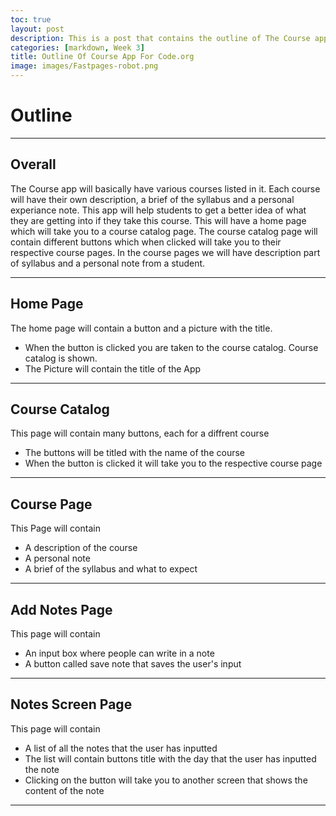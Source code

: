 ```yaml
---
toc: true
layout: post
description: This is a post that contains the outline of The Course app that Aditya and I made for APCSP
categories: [markdown, Week 3]
title: Outline Of Course App For Code.org
image: images/Fastpages-robot.png
---
```


# Outline 

---

## Overall
The Course app will basically have various courses listed in it. Each course will have their own description, a brief of the syllabus and a personal experiance note. This app will help students to get a better idea of what they are getting into if they take this course. This will have a home page which will take you to a course catalog page. The course catalog page will contain different buttons which when clicked will take you to their respective course pages. In the course pages we will have description part of syllabus and a personal note from a student. 

---

## Home Page
The home page will contain a button and a picture with the title.
- When the button is clicked you are taken to the course catalog. Course catalog is shown.
- The Picture will contain the title of the App

---

## Course Catalog
This page will contain many buttons, each for a diffrent course
- The buttons will be titled with the name of the course
- When the button is clicked it will take you to the respective course page

---

## Course Page
This Page will contain
- A description of the course 
- A personal note 
- A brief of the syllabus and what to expect

---

## Add Notes Page
This page will contain
- An input box where people can write in a note
- A button called save note that saves the user's input

---

## Notes Screen Page
This page will contain
- A list of all the notes that the user has inputted
- The list will contain buttons title with the day that the user has inputted the note
- Clicking on the button will take you to another screen that shows the content of the note

---